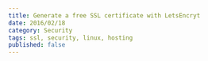 ```yaml
---
title: Generate a free SSL certificate with LetsEncryt
date: 2016/02/18
category: Security
tags: ssl, security, linux, hosting
published: false
---
```

